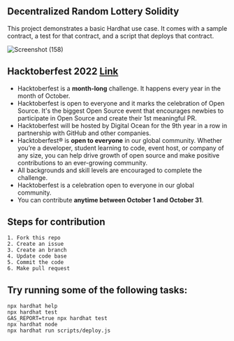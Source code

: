 ## Decentralized Random Lottery Solidity
This project demonstrates a basic Hardhat use case. It comes with a sample contract, a test for that contract, and a script that deploys that contract.

![Screenshot (158)](https://user-images.githubusercontent.com/58258334/192053379-0c38ecf3-5735-4bd1-b460-e3af814401b2.png)

## Hacktoberfest 2022 [Link](https://hacktoberfest.com/)
- Hacktoberfest is a **month-long** challenge. It happens every year in the month of October.
- Hacktoberfest is open to everyone and it marks the celebration of Open Source. It's the biggest Open Source event that encourages newbies to participate in Open Source and create their 1st meaningful PR.
- Hacktoberfest will be hosted by Digital Ocean for the 9th year in a row in partnership with GitHub and other companies.
- Hacktoberfest® is **open to everyone** in our global community. Whether you’re a developer, student learning to code, event host, or company of any size, you can help drive growth of open source and make positive contributions to an ever-growing community.
- All backgrounds and skill levels are encouraged to complete the challenge.
- Hacktoberfest is a celebration open to everyone in our global community.
- You can contribute **anytime between October 1 and October 31**.

## Steps for contribution
    1. Fork this repo
    2. Create an issue
    3. Create an branch
    4. Update code base
    5. Commit the code
    6. Make pull request
  

## Try running some of the following tasks:

```shell
npx hardhat help
npx hardhat test
GAS_REPORT=true npx hardhat test
npx hardhat node
npx hardhat run scripts/deploy.js
```

